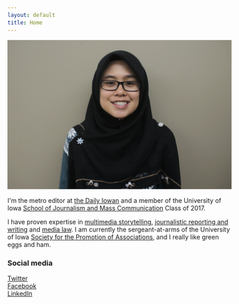 ```yaml
---
layout: default
title: Home
---
```


![logo](public/AnisMug.jpg)

I'm the metro editor at [the Daily Iowan](http://daily-iowan.com) and a member of the University of Iowa [School of Journalism and Mass Communication](http://clas.uiowa.edu/sjmc/) Class of 2017.

I have proven expertise in [multimedia storytelling](/), [journalistic reporting and writing](/#) and [media law](/#). I am currently the sergeant-at-arms of the University of Iowa [Society for the Promotion of Associations](/#), and I really like green eggs and ham.

### Social media

<!-- go to http://fontawesome.io/icons/ to see more icons -->
<p class="social-icons">
<a href="http://twitter.com/stellarstudent"><i class="fa fa-twitter-square" aria-hidden="true"></i>Twitter</a>
<br>
<a href="http://facebook.com/stellarstudent"><i class="fa fa-facebook-square" aria-hidden="true"></i>Facebook</a>
<br>
<a href="http://linkedin.com/in/stellarstudent"><i class="fa fa-linkedin-square" aria-hidden="true"></i>LinkedIn</a>
</p>
